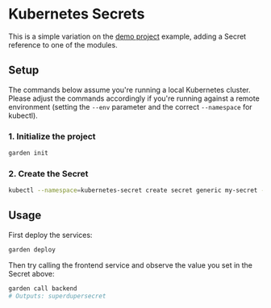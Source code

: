 # Kubernetes Secrets

This is a simple variation on the [demo project](../demo-project/README.md) example, adding a Secret reference to
one of the modules.

## Setup

The commands below assume you're running a local Kubernetes cluster. Please adjust the commands accordingly if you're
running against a remote environment (setting the `--env` parameter and the correct `--namespace` for kubectl).

### 1. Initialize the project

```sh
garden init
```

### 2. Create the Secret

```sh
kubectl --namespace=kubernetes-secret create secret generic my-secret --from-literal=my-key=superdupersecret
```

## Usage

First deploy the services:

```sh
garden deploy
```

Then try calling the frontend service and observe the value you set in the Secret above:

```sh
garden call backend
# Outputs: superdupersecret
```
